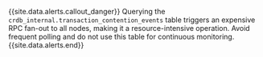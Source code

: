 {{site.data.alerts.callout_danger}}
Querying the `crdb_internal.transaction_contention_events` table triggers an expensive RPC fan-out to all nodes, making it a resource-intensive operation. Avoid frequent polling and do not use this table for continuous monitoring.
{{site.data.alerts.end}}
